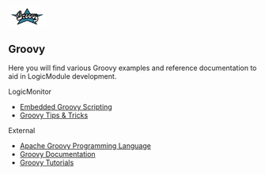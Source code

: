 <img src="https://github.com/logicmonitor/monitoring-recipes/blob/master/DataSources/Groovy/Groovy_Logo.png" width="15%">

## Groovy 

Here you will find various Groovy examples and reference documentation to aid in LogicModule development.

LogicMonitor
 - [Embedded Groovy Scripting](https://www.logicmonitor.com/support/terminology-syntax/scripting-support/embedded-groovy-scripting/)
 - [Groovy Tips & Tricks](https://www.logicmonitor.com/support/terminology-syntax/scripting-support/groovy-tips-tricks/)

External
 - [Apache Groovy Programming Language](http://groovy-lang.org/)
 - [Groovy Documentation](http://groovy-lang.org/documentation.html)
 - [Groovy Tutorials](https://www.tutorialspoint.com/groovy/)
